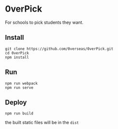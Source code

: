 # 0verPick
For schools to pick students they want.

## Install
```
git clone https://github.com/0verseas/0verPick.git
cd 0verPick
npm install
```

## Run
```
npm run webpack
npm run serve
```

## Deploy
```
npm run build
```
the built static files will be in the `dist`
